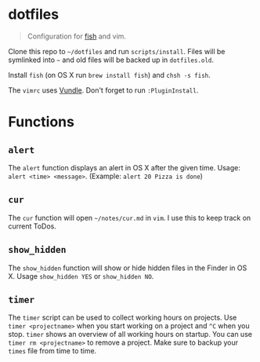 # dotfiles

> Configuration for [fish](http://fishshell.com) and vim.

Clone this repo to `~/dotfiles` and run `scripts/install`. Files will be symlinked into `~` and old files will be backed up in `dotfiles.old`.

Install `fish` (on OS X run `brew install fish`) and `chsh -s fish`.

The `vimrc` uses [Vundle](https://github.com/VundleVim/Vundle.vim). Don't forget to run `:PluginInstall`.

# Functions

## `alert`

The `alert` function displays an alert in OS X after the given time. Usage: `alert <time> <message>`. (Example: `alert 20 Pizza is done`)

## `cur`

The `cur` function will open `~/notes/cur.md` in `vim`. I use this to keep track on current ToDos.

## `show_hidden`

The `show_hidden` function will show or hide hidden files in the Finder in OS X. Usage `show_hidden YES` or `show_hidden NO`.

## `timer`

The `timer` script can be used to collect working hours on projects. Use `timer <projectname>` when you start working on a project and `^C` when you stop. `timer` shows an overview of all working hours on startup. You can use `timer rm <projectname>` to remove a project. Make sure to backup your `times` file from time to time.
